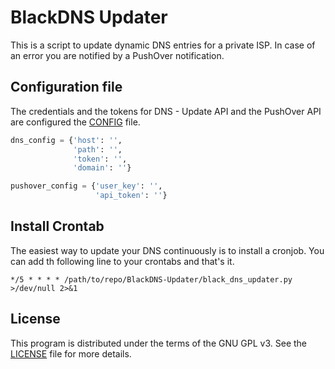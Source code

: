 # BlackDNS Updater
This is a script to update dynamic DNS entries for a private ISP. In case of an error you are notified by a PushOver notification.

## Configuration file
The credentials and the tokens for DNS - Update API and the PushOver API are configured the [CONFIG][config.py] file.

```python
dns_config = {'host': '',
              'path': '',
              'token': '',
              'domain': ''}

pushover_config = {'user_key': '',
                   'api_token': ''}

```

## Install Crontab
The easiest way to update your DNS continuously is to install a cronjob. You can add th following line to your crontabs and that's it.

    */5 * * * * /path/to/repo/BlackDNS-Updater/black_dns_updater.py >/dev/null 2>&1

## License
This program is distributed under the terms of the GNU GPL v3. See the [LICENSE][license] file for more details.

[license]: https://raw.githubusercontent.com/cs-networks/Sublime-Settings/master/LICENSE
[config.py]: https://raw.githubusercontent.com/cs-networks/BlackDNS-Updater/master/config.py
